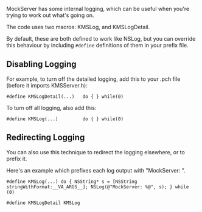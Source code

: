 MockServer has some internal logging, which can be useful when you're trying to work out what's going on.

The code uses two macros: KMSLog, and KMSLogDetail.

By default, these are both defined to work like NSLog, but you can override this behaviour by including `#define` definitions of them in your prefix file.


## Disabling Logging

For example, to turn off the detailed logging, add this to your .pch file (before it imports KMSServer.h):

    #define KMSLogDetail(...)   do { } while(0)
    
To turn off all logging, also add this:


    #define KMSLog(...)         do { } while(0)


## Redirecting Logging

You can also use this technique to redirect the logging elsewhere, or to prefix it.

Here's an example which prefixes each log output with "MockServer: ".


    #define KMSLog(...) do { NSString* s = [NSString stringWithFormat:__VA_ARGS__]; NSLog(@"MockServer: %@", s); } while (0)
    
    #define KMSLogDetail KMSLog
